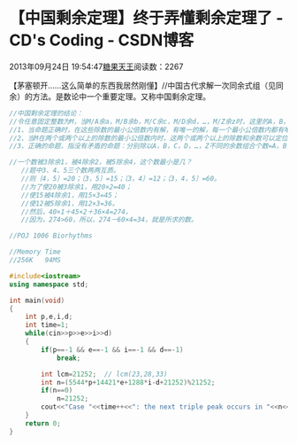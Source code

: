# 【中国剩余定理】终于弄懂剩余定理了 - CD's Coding - CSDN博客





2013年09月24日 19:54:47[糖果天王](https://me.csdn.net/okcd00)阅读数：2267








【茅塞顿开……这么简单的东西我居然刚懂】//中国古代求解一次同余式组（见同余）的方法。是数论中一个重要定理。又称中国剩余定理。



```cpp
//中国剩余定理的结论：
//令任意固定整数为M，当M/A余a，M/B余b，M/C余c，M/D余d，…，M/Z余z时，这里的A，B，C，D，…，Z为除数，除数为任意自然数（[span]如果为0，没有任何意义，如果为1，在孙子定理中没有计算和探讨的价值，所以，不包括0和1）时；余数a，b，c，d，z为自然整数时。
//1、当命题正确时，在这些除数的最小公倍数内有解，有唯一的解，每一个最小公倍数内都有唯一的解；当命题错误时，在整个自然数范围内都无解。
//2、当M在两个或两个以上的除数的最小公倍数内时，这两个或两个以上的除数和余数可以定位M在最小公倍数内的具体位置，也就是M的大小。
//3、正确的命题，指没有矛盾的命题：分别除以A，B，C，D，…，Z不同的余数组合个数=A，B，C，D，…，Z的最小公倍数=不同的余数组合的循环周期．
```

```cpp
//一个数被3除余1，被4除余2，被5除余4，这个数最小是几？ 
   //题中3、4、5三个数两两互质。 
   //则〔4，5〕=20；〔3，5〕=15；〔3，4〕=12；〔3，4，5〕=60。 
   //为了使20被3除余1，用20×2=40； 
   //使15被4除余1，用15×3=45； 
   //使12被5除余1，用12×3=36。 
   //然后，40×1＋45×2＋36×4=274， 
   //因为，274>60，所以，274－60×4=34，就是所求的数。
```







```cpp
//POJ 1006 Biorhythms
```

```cpp
//Memory Time 
//256K   94MS 

#include<iostream>
using namespace std;

int main(void)
{
	int p,e,i,d;
	int time=1;
	while(cin>>p>>e>>i>>d)
	{
		if(p==-1 && e==-1 && i==-1 && d==-1)
			break;

		int lcm=21252;  // lcm(23,28,33)
		int n=(5544*p+14421*e+1288*i-d+21252)%21252;
		if(n==0)
			n=21252;
		cout<<"Case "<<time++<<": the next triple peak occurs in "<<n<<" days."<<endl;
	}
	return 0;
}
```







